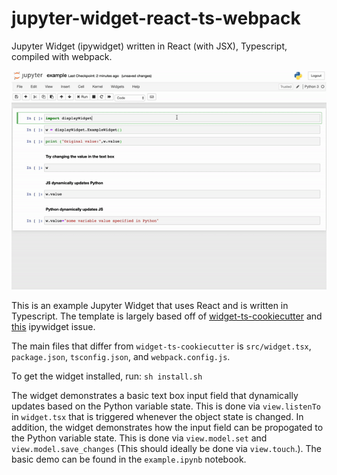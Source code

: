 # jupyter-widget-react-ts-webpack
Jupyter Widget (ipywidget) written in React (with JSX), Typescript, compiled with webpack.

![demo gif](demo.gif)

This is an example Jupyter Widget that uses React and is written in Typescript.
The template is largely based off of [widget-ts-cookiecutter](https://github.com/jupyter-widgets/widget-ts-cookiecutter) and [this](https://github.com/jupyter-widgets/ipywidgets/issues/2207#issuecomment-422957803) ipywidget issue. 

The main files that differ from `widget-ts-cookiecutter` is  `src/widget.tsx`, `package.json`, `tsconfig.json`, and `webpack.config.js`.

To get the widget installed, run: 
`sh install.sh`

The widget demonstrates a basic text box input field that dynamically updates based on the Python variable state. This is done via `view.listenTo` in `widget.tsx` that is triggered whenever the object state is changed. In addition, the widget demonstrates how the input field can be propogated to the Python variable state. This is done via `view.model.set` and `view.model.save_changes` (This should ideally be done via `view.touch`.). The basic demo can be found in the `example.ipynb` notebook.


